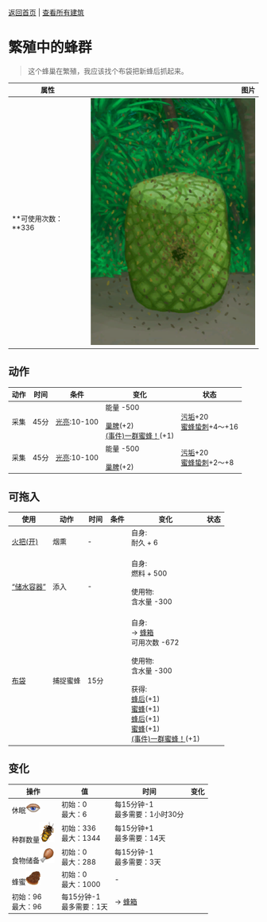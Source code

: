 [返回首页](index.md)   |  [查看所有建筑](building.md)
# 繁殖中的蜂群  
> 这个蜂巢在繁殖，我应该找个布袋把新蜂后抓起来。  
  
  属性  |   图片   
 ----  |  ----:   
 **可使用次数：**336  |  ![](Sprite/SkepSwarm.png)   
  
## 动作  
动作  |  时间  |  条件  |  变化  |  状态  
----  |  ----  |  ----  |  ----  |  ----  
采集  |  45分  |  [光亮](Light.md):10-100  |  能量  -500<br><br>[巢脾](BeeHoneycomb.md)(+2)<br>[(事件)一群蜜蜂！](Event_BeesSwarming.md)(+1)  |  [污垢](Filth.md)+20<br>[蜜蜂蛰刺](BeeStings.md)+4～+16  
采集  |  45分  |  [光亮](Light.md):10-100  |  能量  -500<br><br>[巢脾](BeeHoneycomb.md)(+2)  |  [污垢](Filth.md)+20<br>[蜜蜂蛰刺](BeeStings.md)+2～+8  
## 可拖入  
使用  |  动作  |  时间  |  条件  |  变化  |  状态  
----  |  ----  |  ----  |  ----  |  ----  |  ----  
[火把(开)](TorchOn.md)  |  烟熏  |  -  |    |  自身:<br>耐久 + 6<br><br>  |    
[“储水容器”](tag_WaterContainer.md)  |  添入  |  -  |    |  自身:<br>燃料 + 500<br><br>使用物:<br>含水量  -300<br><br>  |    
[布袋](Sack.md)  |  捕捉蜜蜂  |  15分  |    |  自身:<br>→ [蜂箱](BeeSkep.md)<br>可用次数  -672<br><br>使用物:<br>含水量  -300<br><br>获得:<br>[蜂后](QueenBee.md)(+1)<br>[蜜蜂](Bees.md)(+1)<br>[蜂后](QueenBee.md)(+1)<br>[蜜蜂](Bees.md)(+1)<br>[(事件)一群蜜蜂！](Event_BeesSwarming.md)(+1)<br>  |    
## 变化  
操作  |  值  |  时间  |  变化  
----  |  ----  |  ----  |  ----  
休眠<img decoding="async" src="Sprite/Sleepy.png" style="width:30px;">  |  初始：0<br>最大：6  |  每15分钟-1<br>最多需要：1小时30分  |    
种群数量<img decoding="async" src="Sprite/BeeStings.png" style="width:30px;">  |  初始：336<br>最大：1344  |  每15分钟+1<br>最多需要：14天  |    
食物储备<img decoding="async" src="Sprite/Hunger.png" style="width:30px;">  |  初始：0<br>最大：288  |  每15分钟-1<br>最多需要：3天  |    
蜂蜜<img decoding="async" src="Sprite/BeeHoneycomb.png" style="width:30px;">  |  初始：0<br>最大：1000  |  -  |    
  |  初始：96<br>最大：96  |  每15分钟-1<br>最多需要：1天  |  → [蜂箱](BeeSkep.md)  
